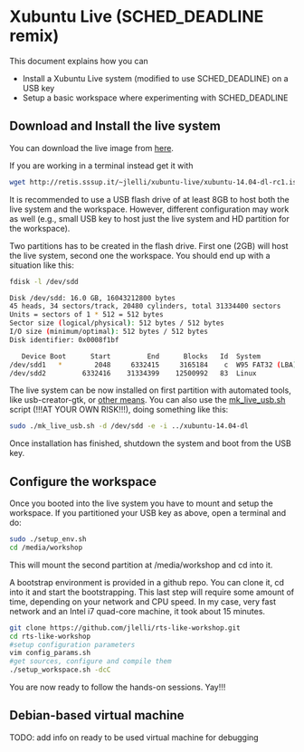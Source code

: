 Xubuntu Live (SCHED_DEADLINE remix)
=========

This document explains how you can

  - Install a Xubuntu Live system (modified to use SCHED_DEADLINE) on a USB key
  - Setup a basic workspace where experimenting with SCHED_DEADLINE

Download and Install the live system
-----------

You can download the live image from [here].

If you are working in a terminal instead get it with

```sh
wget http://retis.sssup.it/~jlelli/xubuntu-live/xubuntu-14.04-dl-rc1.iso
```

It is recommended to use a USB flash drive of at least 8GB to host both the
live system and the workspace. However, different configuration may work as
well (e.g., small USB key to host just the live system and HD partition for the
workspace).

Two partitions has to be created in the flash drive. First one (2GB) will host
the live system, second one the workspace. You should end up with a situation
like this:

```sh
fdisk -l /dev/sdd

Disk /dev/sdd: 16.0 GB, 16043212800 bytes
45 heads, 34 sectors/track, 20480 cylinders, total 31334400 sectors
Units = sectors of 1 * 512 = 512 bytes
Sector size (logical/physical): 512 bytes / 512 bytes
I/O size (minimum/optimal): 512 bytes / 512 bytes
Disk identifier: 0x0008f1bf

   Device Boot      Start         End      Blocks   Id  System
/dev/sdd1   *        2048     6332415     3165184    c  W95 FAT32 (LBA)
/dev/sdd2         6332416    31334399    12500992   83  Linux
```

The live system can be now installed on first partition with automated tools,
like usb-creator-gtk, or [other means]. You can also use the [mk_live_usb.sh]
script (!!!AT YOUR OWN RISK!!!), doing something like this:

```sh
sudo ./mk_live_usb.sh -d /dev/sdd -e -i ../xubuntu-14.04-dl
```

Once installation has finished, shutdown the system and boot from the USB key.

Configure the workspace
-----------------------

Once you booted into the live system you have to mount and setup the workspace.
If you partitioned your USB key as above, open a terminal and do:

```sh
sudo ./setup_env.sh
cd /media/workshop
```

This will mount the second partition at /media/workshop and cd into it.

A bootstrap environment is provided in a github repo. You can clone it, cd into
it and start the bootstrapping. This last step will require some amount of
time, depending on your network and CPU speed. In my case, very fast network
and an Intel i7 quad-core machine, it took about 15 minutes.

```sh
git clone https://github.com/jlelli/rts-like-workshop.git
cd rts-like-workshop
#setup configuration parameters
vim config_params.sh
#get sources, configure and compile them
./setup_workspace.sh -dcC
```

You are now ready to follow the hands-on sessions. Yay!!!

Debian-based virtual machine
----------------------------

TODO: add info on ready to be used virtual machine for debugging


[here]:http://retis.sssup.it/~jlelli/xubuntu-live/xubuntu-14.04-dl-rc1.iso
[other means]:https://help.ubuntu.com/community/Installation/FromUSBStick
[mk_live_usb.sh]:http://retis.sssup.it/~jlelli/xubuntu-live/mk_live_usb.sh
